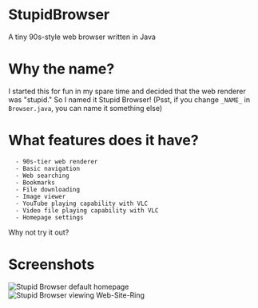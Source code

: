 # StupidBrowser
A tiny 90s-style web browser written in Java

# Why the name?
I started this for fun in my spare time and decided that the web renderer was "stupid." So I named it Stupid Browser!
(Psst, if you change `_NAME_` in `Browser.java`, you can name it something else)

# What features does it have?
```
  - 90s-tier web renderer
  - Basic navigation
  - Web searching
  - Bookmarks
  - File downloading
  - Image viewer
  - YouTube playing capability with VLC
  - Video file playing capability with VLC
  - Homepage settings
```
Why not try it out?

# Screenshots
![Stupid Browser default homepage](https://termer.net/stupidbrowser/stupid_browser.png)
![Stupid Browser viewing Web-Site-Ring](https://termer.net/stupidbrowser/stupid_browser_web-site-ring.png)
